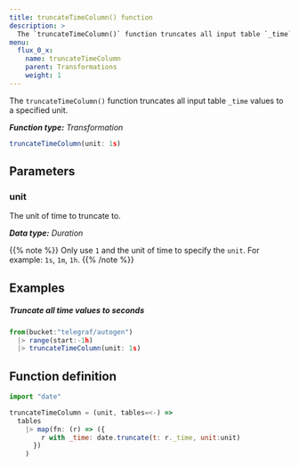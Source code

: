 ```yaml
---
title: truncateTimeColumn() function
description: >
  The `truncateTimeColumn()` function truncates all input table `_time` values to a specified unit.
menu:
  flux_0_x:
    name: truncateTimeColumn
    parent: Transformations
    weight: 1
---
```


The `truncateTimeColumn()` function truncates all input table `_time` values to a specified unit.

_**Function type:** Transformation_

```js
truncateTimeColumn(unit: 1s)
```

## Parameters

### unit
The unit of time to truncate to.

_**Data type:** Duration_

{{% note %}}
Only use `1` and the unit of time to specify the `unit`.
For example: `1s`, `1m`, `1h`.
{{% /note %}}

## Examples

##### Truncate all time values to seconds
```js
from(bucket:"telegraf/autogen")
  |> range(start:-1h)
  |> truncateTimeColumn(unit: 1s)
```

## Function definition
```js
import "date"

truncateTimeColumn = (unit, tables=<-) =>
  tables
    |> map(fn: (r) => ({
        r with _time: date.truncate(t: r._time, unit:unit)
      })
    )
```
